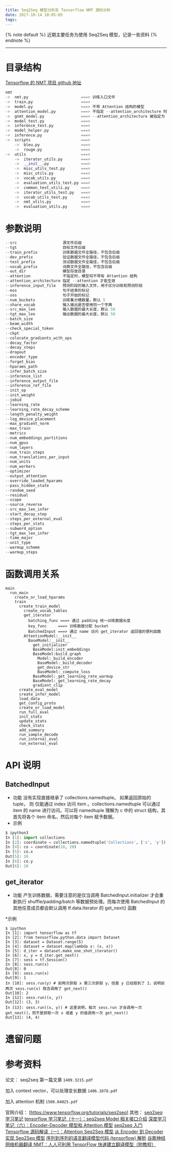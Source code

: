 ```yaml
---
title: Seq2Seq 模型分析及 Tensorflow NMT 源码分析
date: 2017-10-14 10:05:05
tags:
---
```


{% note default %}
近期主要任务为使用 Seq2Seq 模型，记录一些资料
{% endnote %}

<!--more-->

---

# 目录结构
[Tensorflow 的 NMT 项目 github 地址](https://github.com/tensorflow/nmt#encoder)
```python
nmt
->  nmt.py                       ===> 训练入口文件
->  train.py                     ===>
->  model.py                     ===> 不带 Attention 结构的模型
->  attention_model.py           ===> 不指定 --attention_architecture 时，带 Attention 结构的模型
->  gnmt_model.py                ===> --attention_architecture 被指定为 gnmt 或 gnmt_v2 时，带 Attention 结构的模型
->  model_test.py                ===>
->  inference_test.py            ===>
->  model_helper.py              ===>
->  inference.py                 ===>
->  scripts                      ===>
    ->  bleu.py                  ===>
    ->  rouge.py                 ===>
->  utils                        ===>
    ->  iterator_utils.py        ===>
    ->  __init__.py              ===>
    ->  misc_utils_test.py       ===>
    ->  misc_utils.py            ===>
    ->  vocab_utils.py           ===>
    ->  evaluation_utils_test.py ===>
    ->  common_test_utils.py     ===>
    ->  iterator_utils_test.py   ===>
    ->  vocab_utils_test.py      ===>
    ->  nmt_utils.py             ===>
    ->  evaluation_utils.py      ===>
```

# 参数说明
```python
--src                    源文件后缀
--tgt                    目标文件后缀
--train_prefix           训练数据文件全路径，不包含后缀
--dev_prefix             验证数据文件全路径，不包含后缀
--test_prefix            测试数据文件全路径，不包含后缀
--vocab_prefix           词典文件全路径，不包含后缀
--out_dir                模型存放目录
--attention              不指定时，模型将不带有 Attantion 结构
--attention_architecture 指定 --attention 才能生效
--inference_input_file   预测阶段的输入文件，用于区分训练和预测阶段
--eos                    句子结束的标记
--sos                    句子开始的标记
--num_buckets            训练集分桶数量，默认 5
--share_vocab            输入输出是否使用同一个字典
--src_max_len            输入数据的最大长度，默认 50
--tgt_max_len            输出数据的最大长度，默认 50
--batch_size
--beam_width
--check_special_token
--ckpt
--colocate_gradients_with_ops
--decay_factor
--decay_steps
--dropout
--encoder_type
--forget_bias
--hparams_path
--infer_batch_size
--inference_list
--inference_output_file
--inference_ref_file
--init_op
--init_weight
--jobid
--learning_rate
--learning_rate_decay_scheme
--length_penalty_weight
--log_device_placement
--max_gradient_norm
--max_train
--metrics
--num_embeddings_partitions
--num_gpus
--num_layers
--num_train_steps
--num_translations_per_input
--num_units
--num_workers
--optimizer
--output_attention
--override_loaded_hparams
--pass_hidden_state
--random_seed
--residual
--scope
--source_reverse
--src_max_len_infer
--start_decay_step
--steps_per_external_eval
--steps_per_stats
--subword_option
--tgt_max_len_infer
--time_major
--unit_type
--warmup_scheme
--warmup_steps
```

# 函数调用关系
```
main
  run_main
    create_or_load_hparams
    train
      create_train_model
        create_vocab_tables
        get_iterator
          batching_func ===> 通过 padding 统一训练数据长度
          key_func     ===> 训练数据分配 bucket
          BatchedInput ===> 通过 name 访问 get_iterator 返回值的便利函数
        AttentionModel:__init__
          BaseModel:__init__
            get_initializer
            BaseModel:init_embeddings
            BaseModel:build_graph
              Model:_build_encoder
              BaseModel:_build_decoder
              get_device_str
              BaseModel:_compute_loss
            BaseModel:_get_learning_rate_warmup
            BaseModel:_get_learning_rate_decay
            gradient_clip
      create_eval_model
      create_infer_model
      load_data
      get_config_proto
      create_or_load_model
      run_full_eval
      init_stats
      update_stats
      check_stats
      add_summary
      run_sample_decode
      run_internal_eval
      run_external_eval
```

# API 说明
## BatchedInput
* 功能
没有实现直接继承了 collections.namedtuple。 如果返回原始的 tuple， 则 仅能通过 index 访问 item 。collections.namedtuple 可以通过 item 的 name 进行访问。可以将 namedtuple 理解为 c 中的 struct 结构，其首先将各个 item 命名，然后对每个 item 赋予数据。
* 示例
```python
$ ipython3
In [1]: import collections
In [2]: coordinate = collections.namedtuple('Collections', ['x', 'y'])
In [4]: co = coordinate(10, 20)
In [5]: co.x
Out[5]: 10
In [6]: co.y
Out[6]: 20
```
## get_iterator
* 功能
产生训练数据，需要注意的是仅当调用 BatchedInput.initializer 才会重新执行 shuffle/padding/batch 等数据预处理。而每次使用 BatchedInput 的其他任意成员都会默认调用 tf.data.Iterator 的 get_next() 函数

*示例
```
$ ipython
In [1]: import tensorflow as tf
In [2]: from tensorflow.python.data import Dataset
In [3]: dataset = Dataset.range(5)
In [4]: dataset = dataset.map(lambda x: (x, x))
In [5]: d_iter = dataset.make_one_shot_iterator()
In [6]: x, y = d_iter.get_next()
In [7]: sess = tf.Session()
In [8]: sess.run(x)
Out[8]: 0
In [9]: sess.run(x)
Out[9]: 1
In [10]: sess.run(y) # 前两次获取 x 第三次获取 y，但是 y 已经取到了 2，说明前两次 sess.run(x) 隐含调用了 get_next()
Out[10]: 2
In [12]: sess.run((x, y))
Out[12]: (3, 3)
In [13]: sess.run((x, y)) # 这里说明，每次 sess.run 才会调用一次 get_next()，而不是获取一次 x 或者 y 的值调用一次 get_next()
Out[13]: (4, 4)
```

# 遗留问题

# 参考资料
论文：
seq2seq 第一篇文章
``1409.3215.pdf``

加入 context vector，可以处理变长数据
``1406.1078.pdf``

加入 attention 机制
``1508.04025.pdf``

官网介绍：
[https://www.tensorflow.org/tutorials/seq2seq]
其他：
[seq2seq 学习笔记](http://blog.csdn.net/Jerr__y/article/details/53749693)
[tensorflow 学习笔记（十一）：seq2seq Model 相关接口介绍](http://blog.csdn.net/u012436149/article/details/52976413)
[深度学习笔记（六）：Encoder-Decoder 模型和 Attention 模型](http://blog.csdn.net/u014595019/article/details/52826423)
[seq2seq 入门](http://www.jianshu.com/p/1d3de928f40c)
[Tensorflow 源码解读（一）：Attention Seq2Seq 模型](https://zhuanlan.zhihu.com/p/27769667)
[从 Encoder 到 Decoder 实现 Seq2Seq 模型](https://zhuanlan.zhihu.com/p/27608348)
[序列到序列的语言翻译模型代码 (tensorflow) 解析](https://www.grt1st.cn/posts/seq2seq-code/)
[谷歌神经网络机器翻译 NMT：人人可利用 TensorFlow 快速建立翻译模型（附教程）](http://www.sohu.com/a/157050254_642762)
